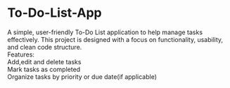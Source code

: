 # To-Do-List-App
A simple, user-friendly To-Do List application to help manage tasks effectively. This project is designed with a focus on functionality, usability, and clean code structure.
<br>
Features:
<br>
Add,edit and delete tasks
<br>
Mark tasks as completed
<br>
Organize tasks by priority or due date(if applicable)
